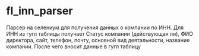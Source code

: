 # fl_inn_parser
Парсер на селениум для получения данных о компании по ИНН. Для ИНН из гугл таблицы получает Статус компании (действующая ли), ФИО директора, сайт, телефон, почту, основной вид деятальности, название компании. После чего вносит данные в гугл таблицу
